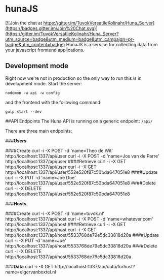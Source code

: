 # hunaJS

[![Join the chat at https://gitter.im/TuvokVersatileKolinahr/Huna_Server](https://badges.gitter.im/Join%20Chat.svg)](https://gitter.im/TuvokVersatileKolinahr/Huna_Server?utm_source=badge&utm_medium=badge&utm_campaign=pr-badge&utm_content=badge)
HunaJS is a service for collecting data from your javascript fromtend applications.

## Development mode
Right now we're not in production so the only way to run this is in development mode. Start the server:

    nodemon -w api -w config 

and the frontend with the following command:

    gulp start --dev

##API Endpoints
The Huna API is running on a generic endpoint: `/api/`

There are three main endpoints:

###**Users**

####Create
	curl -i -X POST -d 'name=Theo de Wit' http://localhost:1337/api/user
	curl -i -X POST -d 'name=Jos van de Parre' http://localhost:1337/api/user
####Retrieve
	curl -i -X GET http://localhost:1337/api/user
	curl -i -X GET http://localhost:1337/api/user/552e520f87c50bda647051e8
####Update
	curl -i -X PUT -d 'name=Joe Doe' http://localhost:1337/api/user/552e520f87c50bda647051e8
####Delete
	curl -i -X DELETE http://localhost:1337/api/user/552e520f87c50bda647051e8

###**Hosts**

####Create
	curl -i -X POST -d 'name=tuvok.nl' http://localhost:1337/api/host
	curl -i -X POST -d 'name=whatever.com' http://localhost:1337/api/host
####Retrieve
	curl -i -X GET http://localhost:1337/api/host
	curl -i -X GET http://localhost:1337/api/host/5533768de79e5dc33818d20a
####Update
	curl -i -X PUT -d 'name=Joe' http://localhost:1337/api/host/5533768de79e5dc33818d20a
####Delete
	curl -i -X DELETE http://localhost:1337/api/host/5533768de79e5dc33818d20a

###**Data**
	curl -i -X GET http://localhost:1337/api/data/forhost?name=elgervanboxtel.nl
